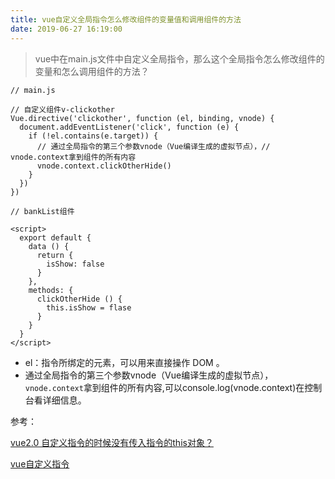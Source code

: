 ```yaml
---
title: vue自定义全局指令怎么修改组件的变量值和调用组件的方法
date: 2019-06-27 16:19:00
---
```

>vue中在main.js文件中自定义全局指令，那么这个全局指令怎么修改组件的变量和怎么调用组件的方法？

```
// main.js

// 自定义组件v-clickother
Vue.directive('clickother', function (el, binding, vnode) {
  document.addEventListener('click', function (e) {
    if (!el.contains(e.target)) {
      // 通过全局指令的第三个参数vnode（Vue编译生成的虚拟节点），// vnode.context拿到组件的所有内容
      vnode.context.clickOtherHide()
    }
  })
})
```

```
// bankList组件

<script>
  export default {
    data () {
      return {
        isShow: false
      }
    },
    methods: {
      clickOtherHide () {
        this.isShow = flase
      }
    }
  }
</script>
```

- el：指令所绑定的元素，可以用来直接操作 DOM 。
- 通过全局指令的第三个参数vnode（Vue编译生成的虚拟节点）， <code>vnode.context</code>拿到组件的所有内容,可以console.log(vnode.context)在控制台看详细信息。


参考：

[vue2.0 自定义指令的时候没有传入指令的this对象？](https://segmentfault.com/q/1010000009138385?_ea=1834789)

[vue自定义指令](https://cn.vuejs.org/v2/guide/custom-directive.html)
